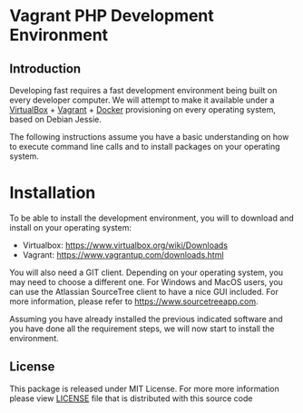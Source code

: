 # Vagrant PHP Development Environment

## Introduction
Developing fast requires a fast development environment being built on every developer computer. We will attempt to make it available under a [VirtualBox](https://www.virtualbox.org) + [Vagrant](https://www.vagrantup.com) + [Docker](https://www.docker.com) provisioning on every operating system, based on Debian Jessie.

The following instructions assume you have a basic understanding on how to execute command line calls and to install packages on your operating system.

# Installation
To be able to install the development environment, you will to download and install on your operating system:
- Virtualbox: https://www.virtualbox.org/wiki/Downloads
- Vagrant: https://www.vagrantup.com/downloads.html

You will also need a GIT client. Depending on your operating system, you may need to choose a different one. For Windows and MacOS users, you can use the Atlassian SourceTree client to have a nice GUI included. For more information, please refer to https://www.sourcetreeapp.com.

Assuming you have already installed the previous indicated software and you have done all the requirement steps, we will now start to install the environment.

## License
This package is released under MIT License. For more more information please view [LICENSE](/LICENSE) file that is distributed with this source code
